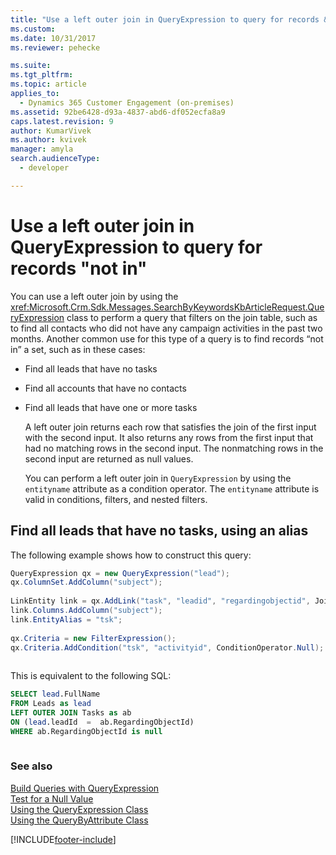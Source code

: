 ```yaml
---
title: "Use a left outer join in QueryExpression to query for records &quot;not in&quot; | MicrosoftDocs"
ms.custom: 
ms.date: 10/31/2017
ms.reviewer: pehecke

ms.suite: 
ms.tgt_pltfrm: 
ms.topic: article
applies_to: 
  - Dynamics 365 Customer Engagement (on-premises)
ms.assetid: 92be6428-d93a-4837-abd6-df052ecfa8a9
caps.latest.revision: 9
author: KumarVivek
ms.author: kvivek
manager: amyla
search.audienceType: 
  - developer

---
```

# Use a left outer join in QueryExpression to query for records &quot;not in&quot;

You can use a left outer join by using the <xref:Microsoft.Crm.Sdk.Messages.SearchByKeywordsKbArticleRequest.QueryExpression> class to perform a query that filters on the join table, such as to find all contacts who did not have any campaign activities in the past two months. Another common use for this type of a query is to find records “not in” a set, such as in these cases:  
  
- Find all leads that have no tasks  
  
- Find all accounts that have no contacts  
  
- Find all leads that have one or more tasks  
  
  A left outer join returns each row that satisfies the join of the first input with the second input. It also returns any rows from the first input that had no matching rows in the second input. The nonmatching rows in the second input are returned as null values.  
  
  You can perform a left outer join in `QueryExpression` by using the `entityname` attribute as a condition operator. The `entityname` attribute is valid in conditions, filters, and nested filters.  
  
## Find all leads that have no tasks, using an alias  
 The following example shows how to construct this query:  
  
```csharp 
QueryExpression qx = new QueryExpression("lead");  
qx.ColumnSet.AddColumn("subject");  
  
LinkEntity link = qx.AddLink("task", "leadid", "regardingobjectid", JoinOperator.LeftOuter);  
link.Columns.AddColumn("subject");  
link.EntityAlias = "tsk";  
  
qx.Criteria = new FilterExpression();  
qx.Criteria.AddCondition("tsk", "activityid", ConditionOperator.Null);  
  
```  
  
 This is equivalent to the following SQL:  
  
```sql 
SELECT lead.FullName  
FROM Leads as lead  
LEFT OUTER JOIN Tasks as ab  
ON (lead.leadId  =  ab.RegardingObjectId)  
WHERE ab.RegardingObjectId is null  
  
```  
  
### See also  
 [Build Queries with QueryExpression](/powerapps/developer/data-platform/org-service/build-queries-with-queryexpression)   
 [Test for a Null Value](/powerapps/developer/data-platform/org-service/test-null-value)   
 [Using the QueryExpression Class](/powerapps/developer/data-platform/org-service/use-queryexpression-class)   
 [Using the QueryByAttribute Class](/powerapps/developer/data-platform/org-service/use-querybyattribute-class)


[!INCLUDE[footer-include](../../../includes/footer-banner.md)]